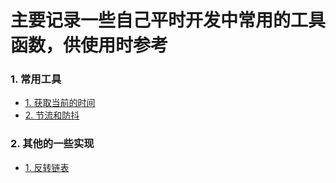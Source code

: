 # 主要记录一些自己平时开发中常用的工具函数，供使用时参考

### 1. 常用工具

- [1. 获取当前的时间](./src/date.js)
- [2. 节流和防抖](./src/throttle.js)

### 2. 其他的一些实现

- [1. 反转链表](./src/reversal_link.js)
